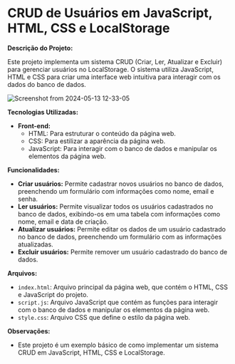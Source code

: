 # CRUD de Usuários em JavaScript, HTML, CSS e LocalStorage

**Descrição do Projeto:**

Este projeto implementa um sistema CRUD (Criar, Ler, Atualizar e Excluir) para gerenciar usuários no LocalStorage. O sistema utiliza JavaScript, HTML e CSS para criar uma interface web intuitiva para interagir com os dados do banco de dados.

![Screenshot from 2024-05-13 12-33-05](https://github.com/filho-flavio/CRUD-Employees/assets/113551879/13fde8dc-48d8-44ff-b60f-210d8d6e8e2d)

**Tecnologias Utilizadas:**

* **Front-end:**
    * HTML: Para estruturar o conteúdo da página web.
    * CSS: Para estilizar a aparência da página web.
    * JavaScript: Para interagir com o banco de dados e manipular os elementos da página web.

**Funcionalidades:**

* **Criar usuários:** Permite cadastrar novos usuários no banco de dados, preenchendo um formulário com informações como nome, email e senha.
* **Ler usuários:** Permite visualizar todos os usuários cadastrados no banco de dados, exibindo-os em uma tabela com informações como nome, email e data de criação.
* **Atualizar usuários:** Permite editar os dados de um usuário cadastrado no banco de dados, preenchendo um formulário com as informações atualizadas.
* **Excluir usuários:** Permite remover um usuário cadastrado do banco de dados.

**Arquivos:**

* `index.html`: Arquivo principal da página web, que contém o HTML, CSS e JavaScript do projeto.
* `script.js`: Arquivo JavaScript que contém as funções para interagir com o banco de dados e manipular os elementos da página web.
* `style.css`: Arquivo CSS que define o estilo da página web.

**Observações:**

* Este projeto é um exemplo básico de como implementar um sistema CRUD em JavaScript, HTML, CSS e LocalStorage.
